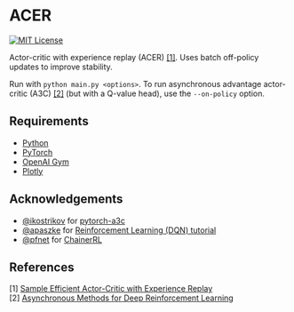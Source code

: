 ACER
====
[![MIT License](https://img.shields.io/badge/license-MIT-blue.svg)](LICENSE.md)

Actor-critic with experience replay (ACER) [[1]](#references). Uses batch off-policy updates to improve stability.

Run with `python main.py <options>`. To run asynchronous advantage actor-critic (A3C) [[2]](#references) (but with a Q-value head), use the `--on-policy` option.

Requirements
------------

- [Python](https://www.python.org/)
- [PyTorch](http://pytorch.org/)
- [OpenAI Gym](https://gym.openai.com/)
- [Plotly](https://plot.ly/python/)

Acknowledgements
----------------

- [@ikostrikov](https://github.com/ikostrikov) for [pytorch-a3c](https://github.com/ikostrikov/pytorch-a3c)
- [@apaszke](https://github.com/apaszke) for [Reinforcement Learning (DQN) tutorial](http://pytorch.org/tutorials/intermediate/reinforcement_q_learning.html)
- [@pfnet](https://github.com/pfnet) for [ChainerRL](https://github.com/pfnet/chainerrl)

References
----------

[1] [Sample Efficient Actor-Critic with Experience Replay](https://arxiv.org/abs/1611.01224)  
[2] [Asynchronous Methods for Deep Reinforcement Learning](https://arxiv.org/abs/1602.01783)  
